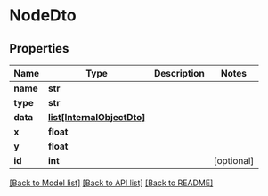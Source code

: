 # NodeDto

## Properties
Name | Type | Description | Notes
------------ | ------------- | ------------- | -------------
**name** | **str** |  | 
**type** | **str** |  | 
**data** | [**list[InternalObjectDto]**](InternalObjectDto.md) |  | 
**x** | **float** |  | 
**y** | **float** |  | 
**id** | **int** |  | [optional] 

[[Back to Model list]](../README.md#documentation-for-models) [[Back to API list]](../README.md#documentation-for-api-endpoints) [[Back to README]](../README.md)

